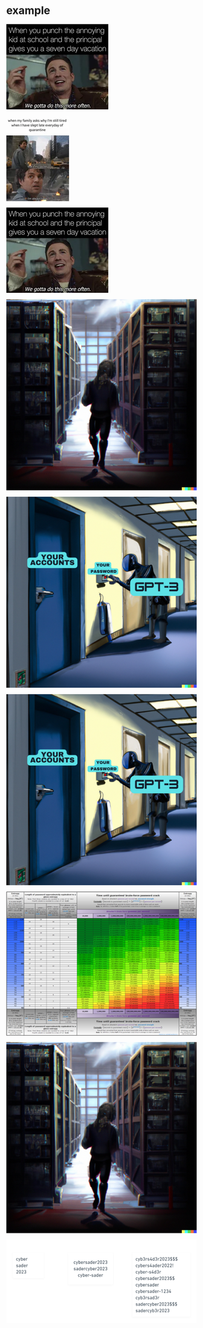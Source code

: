 # example

![NOTION%20TO%20GHOST%20TEST/Untitled.png](NOTION%20TO%20GHOST%20TEST/Untitled.png)

![NOTION%20TO%20GHOST%20TEST/Untitled%201.png](NOTION%20TO%20GHOST%20TEST/Untitled%201.png)

![NOTION%20TO%20GHOST%20TEST/Untitled%202.png](NOTION%20TO%20GHOST%20TEST/Untitled%202.png)

![NOTION%20TO%20GHOST%20TEST/DALLE_2023-01-17_21.08.02_-.png](NOTION%20TO%20GHOST%20TEST/DALLE_2023-01-17_21.08.02_-.png)

![NOTION%20TO%20GHOST%20TEST/Robot-Cracking-pws.png](NOTION%20TO%20GHOST%20TEST/Robot-Cracking-pws.png)

![NOTION%20TO%20GHOST%20TEST/Robot-Cracking-pws%201.png](NOTION%20TO%20GHOST%20TEST/Robot-Cracking-pws%201.png)

![NOTION%20TO%20GHOST%20TEST/e3mGIFY_(1).png](NOTION%20TO%20GHOST%20TEST/e3mGIFY_(1).png)

![NOTION%20TO%20GHOST%20TEST/DALLE_2023-01-17_21.08.02_-_hacker_walking_through_dark_server_warehouse_high_detail_digital_painting%201.png](NOTION%20TO%20GHOST%20TEST/DALLE_2023-01-17_21.08.02_-_hacker_walking_through_dark_server_warehouse_high_detail_digital_painting%201.png)

![NOTION%20TO%20GHOST%20TEST/hash-cracking2x_(11).png](NOTION%20TO%20GHOST%20TEST/hash-cracking2x_(11).png)